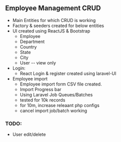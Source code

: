 

## Employee Management CRUD
- Main Entities for which CRUD is working
- Factory & seeders created for below entities
- UI created using ReactJS & Bootstrap
    - Employee
    - Department
    - Country
    - State
    - City
    - User -- view only
- Login:
    - React Login & register created using laravel-UI
- Employee import
    - Employee import form CSV file created.
    - Import Progress bar
    - Using Laravel Job Queues/Batches
    - tested for 10k records
    - for 10m, increase releaant php configs
    - cancel import job/batch working

### TODO:
- User edit/delete